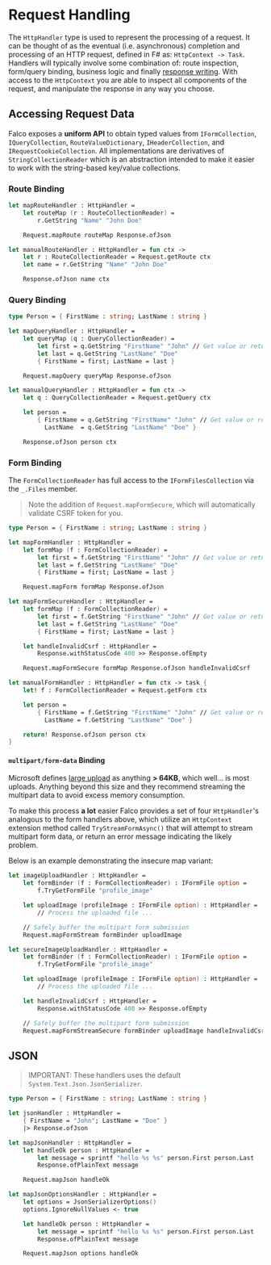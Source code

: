 # Request Handling

The `HttpHandler` type is used to represent the processing of a request. It can be thought of as the eventual (i.e. asynchronous) completion and processing of an HTTP request, defined in F# as: `HttpContext -> Task`. Handlers will typically involve some combination of: route inspection, form/query binding, business logic and finally [response writing](response). With access to the `HttpContext` you are able to inspect all components of the request, and manipulate the response in any way you choose.

## Accessing Request Data

Falco exposes a __uniform API__ to obtain typed values from `IFormCollection`, `IQueryCollection`, `RouteValueDictionary`, `IHeaderCollection`, and `IRequestCookieCollection`. All implementations are derivatives of `StringCollectionReader` which is an abstraction intended to make it easier to work with the string-based key/value collections.

### Route Binding

```fsharp
let mapRouteHandler : HttpHandler =
    let routeMap (r : RouteCollectionReader) =
        r.GetString "Name" "John Doe"

    Request.mapRoute routeMap Response.ofJson

let manualRouteHandler : HttpHandler = fun ctx ->
    let r : RouteCollectionReader = Request.getRoute ctx
    let name = r.GetString "Name" "John Doe"

    Response.ofJson name ctx
```

### Query Binding

```fsharp
type Person = { FirstName : string; LastName : string }

let mapQueryHandler : HttpHandler =
    let queryMap (q : QueryCollectionReader) =
        let first = q.GetString "FirstName" "John" // Get value or return default value
        let last = q.GetString "LastName" "Doe"
        { FirstName = first; LastName = last }

    Request.mapQuery queryMap Response.ofJson

let manualQueryHandler : HttpHandler = fun ctx ->
    let q : QueryCollectionReader = Request.getQuery ctx

    let person =
        { FirstName = q.GetString "FirstName" "John" // Get value or return default value
          LastName  = q.GetString "LastName" "Doe" }

    Response.ofJson person ctx
```

### Form Binding

The `FormCollectionReader` has full access to the `IFormFilesCollection` via the `_.Files` member.

> Note the addition of `Request.mapFormSecure`, which will automatically validate CSRF token for you.

```fsharp
type Person = { FirstName : string; LastName : string }

let mapFormHandler : HttpHandler =
    let formMap (f : FormCollectionReader) =
        let first = f.GetString "FirstName" "John" // Get value or return default value
        let last = f.GetString "LastName" "Doe"
        { FirstName = first; LastName = last }

    Request.mapForm formMap Response.ofJson

let mapFormSecureHandler : HttpHandler =
    let formMap (f : FormCollectionReader) =
        let first = f.GetString "FirstName" "John" // Get value or return default value
        let last = f.GetString "LastName" "Doe"
        { FirstName = first; LastName = last }

    let handleInvalidCsrf : HttpHandler =
        Response.withStatusCode 400 >> Response.ofEmpty

    Request.mapFormSecure formMap Response.ofJson handleInvalidCsrf

let manualFormHandler : HttpHandler = fun ctx -> task {
    let! f : FormCollectionReader = Request.getForm ctx

    let person =
        { FirstName = f.GetString "FirstName" "John" // Get value or return default value
          LastName = f.GetString "LastName" "Doe" }

    return! Response.ofJson person ctx
}
```

#### `multipart/form-data` Binding

Microsoft defines [large upload](https://docs.microsoft.com/en-us/aspnet/core/mvc/models/file-uploads#upload-large-files-with-streaming) as anything **> 64KB**, which well... is most uploads. Anything beyond this size and they recommend streaming the multipart data to avoid excess memory consumption.

To make this process **a lot** easier Falco provides a set of four `HttpHandler`'s analogous to the form handlers above, which utilize an `HttpContext` extension method called `TryStreamFormAsync()` that will attempt to stream multipart form data, or return an error message indicating the likely problem.

Below is an example demonstrating the insecure map variant:

```fsharp
let imageUploadHandler : HttpHandler =
    let formBinder (f : FormCollectionReader) : IFormFile option =
        f.TryGetFormFile "profile_image"

    let uploadImage (profileImage : IFormFile option) : HttpHandler =
        // Process the uploaded file ...

    // Safely buffer the multipart form submission
    Request.mapFormStream formBinder uploadImage

let secureImageUploadHandler : HttpHandler =
    let formBinder (f : FormCollectionReader) : IFormFile option =
        f.TryGetFormFile "profile_image"

    let uploadImage (profileImage : IFormFile option) : HttpHandler =
        // Process the uploaded file ...

    let handleInvalidCsrf : HttpHandler =
        Response.withStatusCode 400 >> Response.ofEmpty

    // Safely buffer the multipart form submission
    Request.mapFormStreamSecure formBinder uploadImage handleInvalidCsrf
```

## JSON

> IMPORTANT: These handlers uses the default `System.Text.Json.JsonSerializer`.

```fsharp
type Person = { FirstName : string; LastName : string }

let jsonHandler : HttpHandler =
    { FirstName = "John"; LastName = "Doe" }
    |> Response.ofJson

let mapJsonHandler : HttpHandler =
    let handleOk person : HttpHandler =
        let message = sprintf "hello %s %s" person.First person.Last
        Response.ofPlainText message

    Request.mapJson handleOk

let mapJsonOptionsHandler : HttpHandler =
    let options = JsonSerializerOptions()
    options.IgnoreNullValues <- true

    let handleOk person : HttpHandler =
        let message = sprintf "hello %s %s" person.First person.Last
        Response.ofPlainText message

    Request.mapJson options handleOk
```